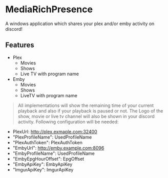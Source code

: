 # MediaRichPresence

A windows application which shares your plex and/or emby activity on discord!

## Features

 - Plex
	 - Movies
	 - Shows
	 - Live TV with program name
 - Emby
	 - Movies
	 - Shows
	 - LiveTV with program name

> All implementations will show the remaining time of your current playback and also if your playback is paused or not.
> The Logo of the show, movie or live tv channel will also be shown in your discord activity.
Following configuration will be needed:
  - PlexUrl: http://plex.exmaple.com:32400
  - "PlexProfileName": UsedProfileName
  - "PlexAuthToken": PlexAuthToken
  - "EmbyUrl": http://emby.example.com:8096
  - "EmbyProfileName": UsedProfileName
  - "EmbyEpgHourOffset":  EpgOffset
  - "EmbyApiKey": EmbyApiKey
  - "ImgurApiKey": ImgurApiKey

